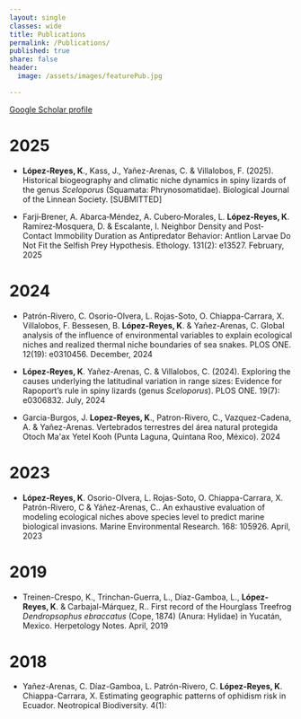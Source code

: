```yaml
---
layout: single
classes: wide
title: Publications
permalink: /Publications/
published: true
share: false
header: 
  image: /assets/images/featurePub.jpg

---
```


[Google Scholar profile](https://scholar.google.com/citations?user=5S9qAwkAAAAJ&hl=es)

# 2025
+ **López-Reyes, K**., Kass, J., Yañez-Arenas, C. & Villalobos, F. (2025). Historical biogeography and climatic niche dynamics in spiny lizards of the genus *Sceloporus* (Squamata: Phrynosomatidae). Biological Journal of the Linnean Society. [SUBMITTED]

+ Farji‐Brener, A. Abarca‐Méndez, A. Cubero‐Morales, L. **López‐Reyes, K**. Ramírez‐Mosquera, D. & Escalante, I. Neighbor Density and Post‐Contact Immobility Duration as Antipredator Behavior: Antlion Larvae Do Not Fit the Selfish Prey Hypothesis. Ethology. 131(2): e13527. February, 2025
 
# 2024
+ Patrón-Rivero, C. Osorio-Olvera, L. Rojas-Soto, O. Chiappa-Carrara, X. Villalobos, F. Bessesen, B.  **López-Reyes, K**. & Yañez-Arenas, C. Global analysis of the influence of environmental variables to explain ecological niches and realized thermal niche boundaries of sea snakes. PLOS ONE. 12(19): e0310456. December, 2024

+ **López-Reyes, K**. Yañez-Arenas, C. & Villalobos, C. (2024). Exploring the causes underlying the latitudinal variation in range sizes: Evidence for Rapoport’s rule in spiny lizards (genus *Sceloporus*). PLOS ONE. 19(7): e0306832. July, 2024

+ Garcia-Burgos, J. **Lopez-Reyes, K**., Patron-Rivero, C., Vazquez-Cadena, A. & Yañez-Arenas. Vertebrados terrestres del área natural protegida Otoch Ma'ax Yetel Kooh (Punta Laguna, Quintana Roo, México). 2024

# 2023
+ **López-Reyes, K**. Osorio-Olvera, L. Rojas-Soto, O. Chiappa-Carrara, X. Patrón-Rivero, C & Yáñez-Arenas, C.. An exhaustive evaluation of modeling ecological niches above species level to predict marine biological invasions. Marine Environmental Research. 168: 105926. April, 2023

# 2019
+ Treinen-Crespo, K., Trinchan-Guerra, L., Díaz-Gamboa, L., **López-Reyes, K**. & Carbajal-Márquez, R.. First record of the Hourglass Treefrog *Dendropsophus ebraccatus* (Cope, 1874) (Anura: Hylidae) in Yucatán, Mexico. Herpetology Notes. April, 2019

# 2018
+ Yañez-Arenas, C. Díaz-Gamboa, L. Patrón-Rivero, C. **López-Reyes, K**. Chiappa-Carrara, X. Estimating geographic patterns of ophidism risk in Ecuador. Neotropical Biodiversity. 4(1): 
